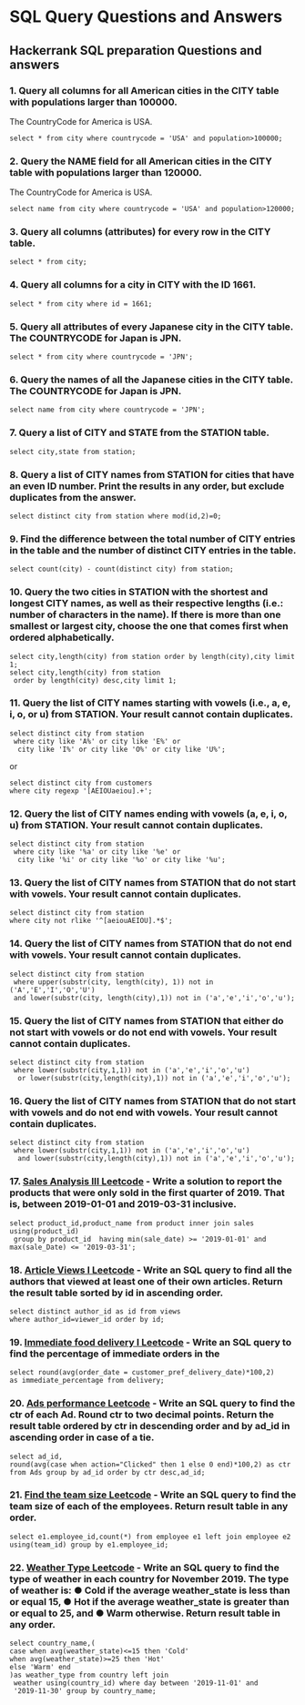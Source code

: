 # SQL Query Questions and Answers

## Hackerrank SQL preparation Questions and answers

### 1. Query all columns for all American cities in the CITY table with populations larger than 100000.
The CountryCode for America is USA.

```
select * from city where countrycode = 'USA' and population>100000;
```

### 2. Query the NAME field for all American cities in the CITY table with populations larger than 120000.
The CountryCode for America is USA.

```
select name from city where countrycode = 'USA' and population>120000;
```

### 3. Query all columns (attributes) for every row in the CITY table.

```
select * from city;
```

### 4. Query all columns for a city in CITY with the ID 1661.

```
select * from city where id = 1661;
```

### 5. Query all attributes of every Japanese city in the CITY table. The COUNTRYCODE for Japan is JPN.

```
select * from city where countrycode = 'JPN';
```

### 6. Query the names of all the Japanese cities in the CITY table. The COUNTRYCODE for Japan is JPN.

```
select name from city where countrycode = 'JPN';
```

### 7. Query a list of CITY and STATE from the STATION table.

```
select city,state from station;
```

### 8. Query a list of CITY names from STATION for cities that have an even ID number. Print the results in any order, but exclude duplicates from the answer.

```
select distinct city from station where mod(id,2)=0;
```

### 9. Find the difference between the total number of CITY entries in the table and the number of distinct CITY entries in the table.

```
select count(city) - count(distinct city) from station;
```

### 10. Query the two cities in STATION with the shortest and longest CITY names, as well as their respective lengths (i.e.: number of characters in the name). If there is more than one smallest or largest city, choose the one that comes first when ordered alphabetically.

```
select city,length(city) from station order by length(city),city limit 1;
select city,length(city) from station
 order by length(city) desc,city limit 1;
```

### 11. Query the list of CITY names starting with vowels (i.e., a, e, i, o, or u) from STATION. Your result cannot contain duplicates.

```
select distinct city from station
 where city like 'A%' or city like 'E%' or
  city like 'I%' or city like 'O%' or city like 'U%';
```
or
```
select distinct city from customers 
where city regexp '[AEIOUaeiou].+';
```

### 12. Query the list of CITY names ending with vowels (a, e, i, o, u) from STATION. Your result cannot contain duplicates.

```
select distinct city from station
 where city like '%a' or city like '%e' or
  city like '%i' or city like '%o' or city like '%u';
```

### 13. Query the list of CITY names from STATION that do not start with vowels. Your result cannot contain duplicates.

```
select distinct city from station 
where city not rlike '^[aeiouAEIOU].*$';
```

### 14. Query the list of CITY names from STATION that do not end with vowels. Your result cannot contain duplicates.

```
select distinct city from station
 where upper(substr(city, length(city), 1)) not in ('A','E','I','O','U') 
 and lower(substr(city, length(city),1)) not in ('a','e','i','o','u');
```

### 15. Query the list of CITY names from STATION that either do not start with vowels or do not end with vowels. Your result cannot contain duplicates.

```
select distinct city from station
 where lower(substr(city,1,1)) not in ('a','e','i','o','u')
  or lower(substr(city,length(city),1)) not in ('a','e','i','o','u');
```

### 16. Query the list of CITY names from STATION that do not start with vowels and do not end with vowels. Your result cannot contain duplicates.

```
select distinct city from station
 where lower(substr(city,1,1)) not in ('a','e','i','o','u')
  and lower(substr(city,length(city),1)) not in ('a','e','i','o','u');
```

### 17. [Sales Analysis III Leetcode](https://leetcode.com/problems/sales-analysis-iii/description/) - Write a solution to report the products that were only sold in the first quarter of 2019. That is, between 2019-01-01 and 2019-03-31 inclusive.

```
select product_id,product_name from product inner join sales using(product_id)
 group by product_id  having min(sale_date) >= '2019-01-01' and max(sale_Date) <= '2019-03-31';
```

### 18. [Article Views I Leetcode](https://leetcode.com/problems/article-views-i/description/) - Write an SQL query to find all the authors that viewed at least one of their own articles. Return the result table sorted by id in ascending order.

```
select distinct author_id as id from views 
where author_id=viewer_id order by id;
```

### 19. [Immediate food delivery I Leetcode](https://leetcode.com/problems/immediate-food-delivery-i/) - Write an SQL query to find the percentage of immediate orders in the 

```
select round(avg(order_date = customer_pref_delivery_date)*100,2) 
as immediate_percentage from delivery;
```

### 20. [Ads performance Leetcode](https://leetcode.com/problems/ads-performance/) - Write an SQL query to find the ctr of each Ad. Round ctr to two decimal points. Return the result table ordered by ctr in descending order and by ad_id in ascending order in case of a tie.

```
select ad_id,
round(avg(case when action="Clicked" then 1 else 0 end)*100,2) as ctr from Ads group by ad_id order by ctr desc,ad_id;
```

### 21. [Find the team size Leetcode](https://leetcode.com/problems/find-the-team-size/) - Write an SQL query to find the team size of each of the employees. Return result table in any order.

```
select e1.employee_id,count(*) from employee e1 left join employee e2 using(team_id) group by e1.employee_id;
```

### 22. [Weather Type Leetcode](https://leetcode.com/problems/weather-type-in-each-country/) - Write an SQL query to find the type of weather in each country for November 2019. The type of weather is: ● Cold if the average weather_state is less than or equal 15, ● Hot if the average weather_state is greater than or equal to 25, and ● Warm otherwise. Return result table in any order.

```
select country_name,(
case when avg(weather_state)<=15 then 'Cold'
when avg(weather_state)>=25 then 'Hot'
else 'Warm' end
)as weather_type from country left join
 weather using(country_id) where day between '2019-11-01' and 
 '2019-11-30' group by country_name;
```